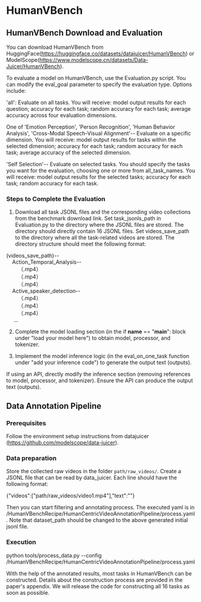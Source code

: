 # HumanVBench
## HumanVBench Download and Evaluation
You can download HumanVBench from HuggingFace(https://huggingface.co/datasets/datajuicer/HumanVBench) or ModelScope(https://www.modelscope.cn/datasets/Data-Juicer/HumanVBench).

To evaluate a model on HumanVBench, use the Evaluation.py script. You can modify the eval_goal parameter to specify the evaluation type. Options include:

'all': Evaluate on all tasks. You will receive: model output results for each question; accuracy for each task; random accuracy for each task; average accuracy across four evaluation dimensions.

One of 'Emotion Perception', 'Person Recognition', 'Human Behavior Analysis', 'Cross-Modal Speech-Visual Alignment'-- Evaluate on a specific dimension. You will receive: model output results for tasks within the selected dimension; accuracy for each task; random accuracy for each task; average accuracy of the selected dimension.

'Self Selection'-- Evaluate on selected tasks. You should specify the tasks you want for the evaluation, choosing one or more from all_task_names. You will receive: model output results for the selected tasks; accuracy for each task; random accuracy for each task.


### Steps to Complete the Evaluation
1. Download all task JSONL files and the corresponding video collections from the benchmark download link. Set task_jsonls_path in Evaluation.py to the directory where the JSONL files are stored. The directory should directly contain 16 JSONL files. Set videos_save_path to the directory where all the task-related videos are stored. The directory structure should meet the following format:

(videos_save_path)--  
&nbsp;&nbsp;&nbsp;&nbsp;Action_Temporal_Analysis--  
&nbsp;&nbsp;&nbsp;&nbsp;&nbsp;&nbsp;&nbsp;&nbsp;（.mp4）  
&nbsp;&nbsp;&nbsp;&nbsp;&nbsp;&nbsp;&nbsp;&nbsp;（.mp4）  
&nbsp;&nbsp;&nbsp;&nbsp;&nbsp;&nbsp;&nbsp;&nbsp;（.mp4）  
&nbsp;&nbsp;&nbsp;&nbsp;Active_speaker_detection--  
&nbsp;&nbsp;&nbsp;&nbsp;&nbsp;&nbsp;&nbsp;&nbsp;（.mp4）  
&nbsp;&nbsp;&nbsp;&nbsp;&nbsp;&nbsp;&nbsp;&nbsp;（.mp4）  
&nbsp;&nbsp;&nbsp;&nbsp;&nbsp;&nbsp;&nbsp;&nbsp;（.mp4）  
&nbsp;&nbsp;&nbsp;&nbsp; ...  

2. Complete the model loading section (in the if __name__ == "__main__": block under "load your model here") to obtain model, processor, and tokenizer.

3. Implement the model inference logic (in the eval_on_one_task function under "add your inference code") to generate the output text (outputs).

If using an API, directly modify the inference section (removing references to model, processor, and tokenizer). Ensure the API can produce the output text (outputs).


## Data Annotation Pipeline
### Prerequisites
Follow the environment setup instructions from datajuicer (https://github.com/modelscope/data-juicer).  

### Data preparation
Store the collected raw videos in the folder `path/raw_videos/`. Create a JSONL file that can be read by data_juicer. Each line should have the following format:  

{"videos":["path/raw_videos/video1.mp4"],"text":""}

Then you can start filtering and annotating process. The executed yaml is in /HumanVBenchRecipe/HumanCentricVideoAnnotationPipeline/process.yaml. Note that dataset_path should be changed to the above generated initial jsonl file.

### Execution
python tools/process_data.py --config /HumanVBenchRecipe/HumanCentricVideoAnnotationPipeline/process.yaml


With the help of the annotated results, most tasks in HumanVBench can be constructed. Details about the construction process are provided in the paper's appendix. We will release the code for constructing all 16 tasks as soon as possible.
